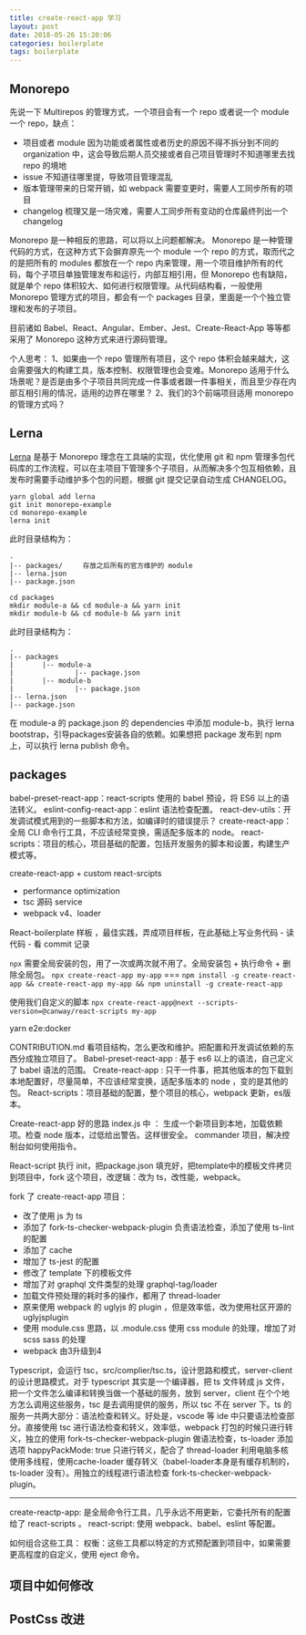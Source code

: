 ```yaml
---
title: create-react-app 学习
layout: post
date: 2018-05-26 15:20:06
categories: boilerplate
tags: boilerplate
---
```


## Monorepo

先说一下 Multirepos 的管理方式，一个项目会有一个 repo 或者说一个 module 一个 repo，缺点：

- 项目或者 module 因为功能或者属性或者历史的原因不得不拆分到不同的 organization 中，这会导致后期人员交接或者自己项目管理时不知道哪里去找 repo 的境地
- issue 不知道往哪里提，导致项目管理混乱
- 版本管理带来的日常开销，如 webpack 需要变更时，需要人工同步所有的项目
- changelog 梳理又是一场灾难，需要人工同步所有变动的仓库最终列出一个 changelog

Monorepo 是一种相反的思路，可以将以上问题都解决。 Monorepo 是一种管理代码的方式，在这种方式下会摒弃原先一个 module 一个 repo 的方式，取而代之的是把所有的 modules 都放在一个 repo 内来管理，用一个项目维护所有的代码，每个子项目单独管理发布和运行，内部互相引用，但 Monorepo 也有缺陷，就是单个 repo 体积较大、如何进行权限管理。从代码结构看，一般使用 Monorepo 管理方式的项目，都会有一个 packages 目录，里面是一个个独立管理和发布的子项目。

目前诸如 Babel、React、Angular、Ember、Jest、Create-React-App 等等都采用了 Monorepo 这种方式来进行源码管理。

个人思考：
1、如果由一个 repo 管理所有项目，这个 repo 体积会越来越大，这会需要强大的构建工具，版本控制、权限管理也会变难。Monorepo 适用于什么场景呢？是否是由多个子项目共同完成一件事或者跟一件事相关，而且至少存在内部互相引用的情况，适用的边界在哪里？
2、我们的3个前端项目适用 monorepo 的管理方式吗？

## Lerna

[Lerna](https://lernajs.io/) 是基于 Monorepo 理念在工具端的实现，优化使用 git 和 npm 管理多包代码库的工作流程，可以在主项目下管理多个子项目，从而解决多个包互相依赖，且发布时需要手动维护多个包的问题，根据 git 提交记录自动生成 CHANGELOG。

```
yarn global add lerna
git init monorepo-example
cd monorepo-example
lerna init
```
此时目录结构为：
```
.
|-- packages/     存放之后所有的官方维护的 module
|-- lerna.json
|-- package.json
```
```
cd packages
mkdir module-a && cd module-a && yarn init
mkdir module-b && cd module-b && yarn init
```
此时目录结构为：
```
.
|-- packages
|       |-- module-a
|               |-- package.json
|       |-- module-b
|               |-- package.json
|-- lerna.json
|-- package.json
```

在 module-a 的 package.json 的 dependencies 中添加 module-b，执行 lerna bootstrap，引导packages安装各自的依赖。如果想把 package 发布到 npm 上，可以执行 lerna publish 命令。

## packages

babel-preset-react-app：react-scripts 使用的 babel 预设，将 ES6 以上的语法转义。
eslint-config-react-app：eslint 语法检查配置。
react-dev-utils：开发调试模式用到的一些脚本和方法，如编译时的错误提示？
create-react-app：全局 CLI 命令行工具，不应该经常变换，需适配多版本的 node。
react-scripts：项目的核心，项目基础的配置，包括开发服务的脚本和设置，构建生产模式等。


create-react-app + custom react-srcipts
- performance optimization
- tsc 源码 service
- webpack v4、loader

React-boilerplate 样板 ，最佳实践，弄成项目样板，在此基础上写业务代码
	- 读代码
	- 看 commit 记录

`npx` 需要全局安装的包，用了一次或两次就不用了。全局安装包 + 执行命令 + 删除全局包。
`npx create-react-app my-app` ===
`npm install -g create-react-app && create-react-app my-app && npm uninstall -g create-react-app`

使用我们自定义的脚本
`npx create-react-app@next --scripts-version=@canway/react-scripts my-app`

yarn e2e:docker


CONTRIBUTION.md 看项目结构，怎么更改和维护。把配置和开发调试依赖的东西分成独立项目了。
Babel-preset-react-app : 基于 es6 以上的语法，自己定义了 babel 语法的范围。
Create-react-app : 只干一件事，把其他版本的包下载到本地配置好，尽量简单，不应该经常变换，适配多版本的 node ，变的是其他的包。
React-scripts：项目基础的配置，整个项目的核心，webpack 更新，es版本。

Create-react-app 好的思路
index.js 中 ： 生成一个新项目到本地，加载依赖项。检查 node 版本，过低给出警告。这样很安全。
commander 项目，解决控制台如何使用指令。

React-script
执行 init，把package.json 填充好，把template中的模板文件拷贝到项目中，fork 这个项目，改逻辑：改为 ts，改性能，webpack。

fork 了 create-react-app 项目：
- 改了使用 js 为 ts
- 添加了 fork-ts-checker-webpack-plugin 负责语法检查，添加了使用 ts-lint 的配置
- 添加了 cache
- 增加了 ts-jest 的配置
- 修改了 template 下的模板文件
- 增加了对 graphql 文件类型的处理 graphql-tag/loader
- 加载文件预处理的耗时多的操作，都用了 thread-loader 
- 原来使用 webpack 的 uglyjs 的 plugin ，但是效率低，改为使用社区开源的 uglyjsplugin
- 使用 module.css 思路，以 .module.css 使用 css module 的处理，增加了对 scss sass 的处理
- webpack 由3升级到4

Typescript，会运行 tsc，src/complier/tsc.ts，设计思路和模式，server-client 的设计思路模式，对于 typescript 其实是一个编译器，把 ts 文件转成 js 文件，把一个文件怎么编译和转换当做一个基础的服务，放到 server，client 在个个地方怎么调用这些服务，tsc 是去调用提供的服务，所以 tsc 不在 server 下。ts 的服务一共两大部分：语法检查和转义。好处是，vscode 等 ide 中只要语法检查部分。直接使用 tsc 进行语法检查和转义，效率低，webpack 打包的时候只进行转义，独立的使用 fork-ts-checker-webpack-plugin 做语法检查，ts-loader 添加选项 happyPackMode: true 只进行转义，配合了 thread-loader 利用电脑多核使用多线程，使用cache-loader 缓存转义（babel-loader本身是有缓存机制的，ts-loader 没有）。用独立的线程进行语法检查 fork-ts-checker-webpack-plugin。

---
create-reactp-app: 是全局命令行工具，几乎永远不用更新，它委托所有的配置给了 react-scripts 。
react-script: 使用 webpack、babel、eslint 等配置。

如何组合这些工具：
权衡：这些工具都以特定的方式预配置到项目中，如果需要更高程度的自定义，使用 eject 命令。 


## 项目中如何修改

## PostCss 改进
 